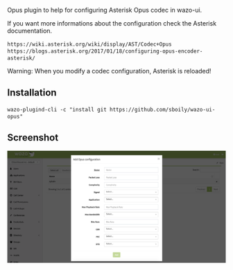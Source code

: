 Opus plugin to help for configuring Asterisk Opus codec in wazo-ui.

If you want more informations about the configuration check the Asterisk documentation.

    https://wiki.asterisk.org/wiki/display/AST/Codec+Opus
    https://blogs.asterisk.org/2017/01/18/configuring-opus-encoder-asterisk/

Warning: When you modify a codec configuration, Asterisk is reloaded!

Installation
------------

    wazo-plugind-cli -c "install git https://github.com/sboily/wazo-ui-opus"

Screenshot
-----------

![screenshot](./screenshots/01.png?raw=true)
